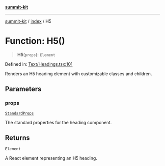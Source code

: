 [**summit-kit**](../../README.md)

***

[summit-kit](../../modules.md) / [index](../README.md) / H5

# Function: H5()

> **H5**(`props`): `Element`

Defined in: [Text/Headings.tsx:101](https://github.com/andrewgremlich/summit-kit/blob/c44779f906c26c4d645cd270b81c5a009ec18757/src/react/Text/Headings.tsx#L101)

Renders an H5 heading element with customizable classes and children.

## Parameters

### props

[`StandardProps`](../type-aliases/StandardProps.md)

The standard properties for the heading component.

## Returns

`Element`

A React element representing an H5 heading.
